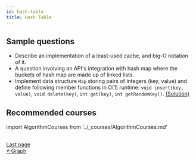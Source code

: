 ```yaml
---
id: hash-table
title: Hash Table
---
```


## Sample questions

- Describe an implementation of a least-used cache, and big-O notation of it.
- A question involving an API's integration with hash map where the buckets of hash map are made up of linked lists.
- Implement data structure `Map` storing pairs of integers (key, value) and define following member functions in O(1) runtime: `void insert(key, value)`, `void delete(key)`, `int get(key)`, `int getRandomKey()`. [(Solution)](http://blog.gainlo.co/index.php/2016/08/14/uber-interview-question-map-implementation/)

## Recommended courses

import AlgorithmCourses from '../\_courses/AlgorithmCourses.md'

<AlgorithmCourses />

##
<nav class="pagination-nav docusaurus-mt-lg" aria-label="Docs pages navigation">
    <div class="pagination-nav__item">
        <a class="pagination-nav__link root_sa74" href="/algorithms/graph/">
            <div class="pagination-nav__sublabel">Last page</div>
            <div class="pagination-nav__label"><span class="arrow_Btdn">←</span>Graph</div>
        </a>
    </div>
</nav>
